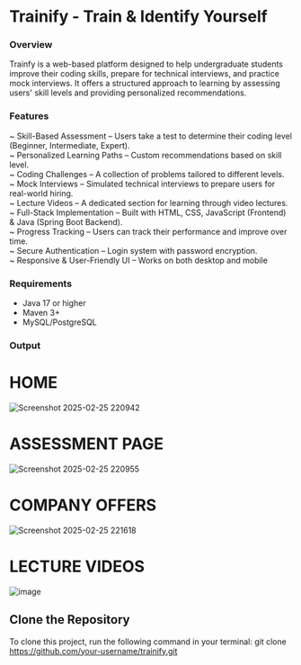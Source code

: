 # Trainify - Train & Identify Yourself
### Overview

Trainfy is a web-based platform designed to help undergraduate students improve their coding skills, prepare for technical interviews, and practice mock interviews. It offers a structured approach to learning by assessing users' skill levels and providing personalized recommendations.

### Features

~ Skill-Based Assessment – Users take a test to determine their coding level (Beginner, Intermediate, Expert).  
~ Personalized Learning Paths – Custom recommendations based on skill level.  
~ Coding Challenges – A collection of problems tailored to different levels.  
~ Mock Interviews – Simulated technical interviews to prepare users for real-world hiring.  
~ Lecture Videos – A dedicated section for learning through video lectures.  
~ Full-Stack Implementation – Built with HTML, CSS, JavaScript (Frontend) & Java (Spring Boot Backend).   
~ Progress Tracking – Users can track their performance and improve over time.  
~ Secure Authentication – Login system with password encryption.   
~ Responsive & User-Friendly UI – Works on both desktop and mobile  


### Requirements
- Java 17 or higher  
- Maven 3+  
- MySQL/PostgreSQL  


### Output

# HOME
![Screenshot 2025-02-25 220942](https://github.com/user-attachments/assets/58850f87-b7fb-4262-a185-59343c49a727)

# ASSESSMENT PAGE
![Screenshot 2025-02-25 220955](https://github.com/user-attachments/assets/d7194c18-aee5-4bba-9264-f89f1c591559)

# COMPANY OFFERS
![Screenshot 2025-02-25 221618](https://github.com/user-attachments/assets/ff788e7c-c6ff-44bf-b9b0-7dd198e65653)


# LECTURE VIDEOS
![image](https://github.com/user-attachments/assets/b6ec6165-c3c0-4113-a8dd-b4f17fdc5473)

## Clone the Repository
To clone this project, run the following command in your terminal:
git clone https://github.com/your-username/trainify.git
